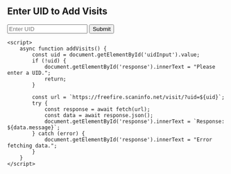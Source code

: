 <!DOCTYPE html>
<html lang="en">
<head>
    <meta charset="UTF-8">
    <meta name="viewport" content="width=device-width, initial-scale=1.0">
    <title>Free Fire Visit Adder</title>
</head>
<body>
    <h2>Enter UID to Add Visits</h2>
    <input type="text" id="uidInput" placeholder="Enter UID">
    <button onclick="addVisits()">Submit</button>
    <p id="response"></p>

    <script>
        async function addVisits() {
            const uid = document.getElementById('uidInput').value;
            if (!uid) {
                document.getElementById('response').innerText = "Please enter a UID.";
                return;
            }

            const url = `https://freefire.scaninfo.net/visit/?uid=${uid}`;
            try {
                const response = await fetch(url);
                const data = await response.json();
                document.getElementById('response').innerText = `Response: ${data.message}`;
            } catch (error) {
                document.getElementById('response').innerText = "Error fetching data.";
            }
        }
    </script>
</body>
</html>
